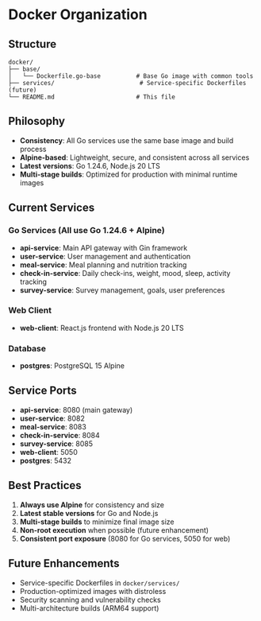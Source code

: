 # Docker Organization

## Structure

```
docker/
├── base/
│   └── Dockerfile.go-base          # Base Go image with common tools
├── services/                        # Service-specific Dockerfiles (future)
└── README.md                       # This file
```

## Philosophy

- **Consistency**: All Go services use the same base image and build process
- **Alpine-based**: Lightweight, secure, and consistent across all services
- **Latest versions**: Go 1.24.6, Node.js 20 LTS
- **Multi-stage builds**: Optimized for production with minimal runtime images

## Current Services

### Go Services (All use Go 1.24.6 + Alpine)
- **api-service**: Main API gateway with Gin framework
- **user-service**: User management and authentication
- **meal-service**: Meal planning and nutrition tracking
- **check-in-service**: Daily check-ins, weight, mood, sleep, activity tracking
- **survey-service**: Survey management, goals, user preferences

### Web Client
- **web-client**: React.js frontend with Node.js 20 LTS

### Database
- **postgres**: PostgreSQL 15 Alpine

## Service Ports

- **api-service**: 8080 (main gateway)
- **user-service**: 8082
- **meal-service**: 8083
- **check-in-service**: 8084
- **survey-service**: 8085
- **web-client**: 5050
- **postgres**: 5432

## Best Practices

1. **Always use Alpine** for consistency and size
2. **Latest stable versions** for Go and Node.js
3. **Multi-stage builds** to minimize final image size
4. **Non-root execution** when possible (future enhancement)
5. **Consistent port exposure** (8080 for Go services, 5050 for web)

## Future Enhancements

- Service-specific Dockerfiles in `docker/services/`
- Production-optimized images with distroless
- Security scanning and vulnerability checks
- Multi-architecture builds (ARM64 support)
